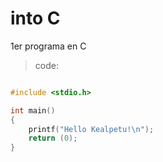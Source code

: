 # into C

1er programa en C
> code:

```c

#include <stdio.h>

int main()
{
	printf("Hello Kealpetu!\n");
	return (0);
}
